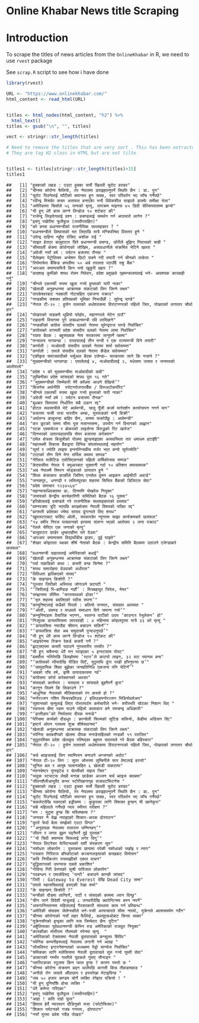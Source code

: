 Online Khabar News title Scraping
================

# Introduction

To scrape the titles of news articles from the `OnlineKhabar` in R, we
need to use `rvest` package

See `scrap.R` script to see how i have done

``` r
library(rvest)

URL <- "https://www.onlinekhabar.com/"
html_content <- read_html(URL)


titles <- html_nodes(html_content, "h2") %>%
  html_text()
titles <- gsub("\n", "", titles)

vect <- stringr::str_length(titles)

# Need to remove the titles that are very sort . This has been extracted because
# They are tag H2 class in HTML but are not tilte


titles1 <- titles[stringr::str_length(titles)>15]
titles1
```

    ##   [1] "हुक्काको लहड : एउटा हुक्का सयौं खिल्ली चुरोट बराबर"                                  
    ##   [2] "चीनमा कोरोना फैलियो, तर नेपालमा डराइहाल्नुपर्ने स्थिति छैन : डा. पुन"                  
    ##   [3] "चुरोट पिउनेलाई घाँटीको क्यान्सर हुन सक्छ, स्वर परिवर्तन भए जाँच गर्नैपर्छ"                 
    ##   [4] "रवीन्द्र मिश्रकाे कदम असफल बनाएकाे भन्दै विवेकशील साझाले डाक्याे समीक्षा भेला"             
    ##   [5] "अमेरिकामा चिसोले ५६ जनाको मृत्यु, तापक्रम माइनस ४५ डिग्री सेल्सियससम्म झर्‍यो"            
    ##   [6] "यी हुन् धेरै काम लाग्ने विन्डोज १० शर्टकट की"                                         
    ##   [7] "राजेन्द्र लिङ्देनलाई प्रश्न : प्रचण्डलाई समर्थन गर्न अप्ठ्यारो लागेन ?"                     
    ##   [8] "इचंगु पखेरीमा फूलैफूल (तस्वीरसहित)"                                                  
    ##   [9] "को बन्ला प्रधानमन्त्रीको राजनीतिक सल्लाहकार ? "                                    
    ##  [10] "प्रधानमन्त्रीले विश्वासको मत लिएपछि मात्रै मन्त्रिपरिषद विस्तार हुने "                    
    ##  [11] "उपेन्द्र दाहिना नहुँदा रोकिए अशोक राई "                                            
    ##  [12] "साइत हेराएर बालुवाटार छिरे प्रधानमन्त्री प्रचण्ड, छोरीले बुझिन् निवासको चाबी "           
    ##  [13] "सीमावर्ती क्षेत्रमा कोरोनाको जोखिम, असावधानीले संक्रमित भेटिने खतरा "                  
    ##  [14] "अंग्रेजी नयाँ वर्ष : पर्यटन बजारमा रौनक "                                           
    ##  [15] "दैलेखमा पेट्रोलियम अन्वेषण छिटो सक्ने गरी तयारी गर्न चीनको ताकेता "                     
    ##  [16] "रिपोमार्फत बैंकिङ प्रणलीमा ५० अर्ब तरलता पठाउँदै राष्ट्र बैंक"                           
    ##  [17] "आरआर क्याम्पसभित्रै किन भयो खुकुरी प्रहार ?"                                         
    ##  [18] "बादशाह कुर्मीको शपथ रोक्न निवेदन, प्रदेश प्रमुखले गृहमन्त्रालयलाई भने- आवश्यक कारबाही गर्नु"  
    ##  [19] "चीनले एकतर्फी रुपमा खुला गर्‍यो हुम्लाको यारी नाका"                                   
    ##  [20] "खेलाडी अनुबन्धनमा आक्रामक संकटाको लिग जित्ने लक्ष्य"                                   
    ##  [21] "तारकेश्वरबाट नक्कली नोटसहित एकजना पक्राउ"                                         
    ##  [22] "गण्डकीमा सशक्त प्रतिपक्षको भूमिका निभाउँछौं : सुरेन्द्र पाण्डे"                            
    ##  [23] "नेपाल टी-२० : हुसेन तलतको अर्धशतकमा विराटनगरको पहिलो जित, पोखराको लगातार चौथो हार"
    ##  [24] "पोखराको सडकमै थुप्रियो फोहोर, महानगरले भेटेन ठाउँ"                                   
    ##  [25] "राहदानी विभागमा पुगे उपप्रधानमन्त्री रवि लामिछाने"                                  
    ##  [26] "गण्डकीको कांग्रेस संसदीय दलको नेतामा सुरेन्द्रराज पाण्डे निर्वाचित"                        
    ##  [27] "कांग्रेसको वागमती प्रदेश संसदीय दलको नेतामा लामा निर्वाचित"                           
    ##  [28] "राप्रपा बैठक : बहुसंख्यक नेता सरकारमा जानुपर्ने पक्षमा"                                 
    ##  [29] "मन्त्रालय भागबन्डा : रास्वपालाई तीन मन्त्री र एक राज्यमन्त्री दिने तयारी"               
    ##  [30] "कर्णाली : माओवादी संसदीय दलको नेतामा शर्मा सर्वसम्मत"                               
    ##  [31] "कर्णाली : एमाले संसदीय दलको नेतामा कँडेल सर्वसम्मत"                                   
    ##  [32] "एकीकृत समाजवादीको भर्चुअल बैठक एजेन्डा– सरकारमा जाने कि नजाने ?"                      
    ##  [33] "मुख्यमन्त्रीको भागवण्डा : एमालेलाई ४, माओवादीलाई २, मधेसमा जसपा र जनमतको आलोपालो"    
    ##  [34] "प्रदेश १ को मुख्यमन्त्रीमा माओवादीको दाबी"                                          
    ##  [35] "लुम्बिनीका प्रदेश सांसदको शपथ पुस १६ गते"                                            
    ##  [36] "‘मुख्यमन्त्रीको जिम्मेवारी मेरै काँधमा आउने देखियो’"                                     
    ##  [37] "बिजनेस अर्थनीति  पर्यटनरोजगारबैँक / वित्तअटोकर्पोरेट"                                 
    ##  [38] "चीनले एकतर्फी रुपमा खुला गर्‍यो हुम्लाको यारी नाका"                                   
    ##  [39] "अंग्रेजी नयाँ वर्ष : पर्यटन बजारमा रौनक"                                            
    ##  [40] "बुधबार सिमरामा निर्धारित सबै उडान रद्द"                                           
    ##  [41] "होटल व्यवसायीले भेटे अर्थमन्त्री, चालु पूँजी कर्जा मार्गदर्शन कार्यान्वयन नगर्न माग"          
    ##  [42] "बजारमा फर्सी जत्रा भारतीय अम्बा, मुस्ताङको भन्दै बिक्री"                              
    ##  [43] "अर्थतन्त्र काबुभन्दा बाहिर छैन, लयमा फर्काउँछु : अर्थमन्त्री"                             
    ##  [44] "कर छुटको समय सीमा पुस मसान्तसम्म, उपयोग गर्न विभागको आह्वान"                        
    ##  [45] "स्टक एक्सचेञ्ज र ब्रोकरको लाइसेन्स विरुद्धको रिट खारेज"                                 
    ##  [46] "दिनभरको उतारचढावपछि सेयर बजारमा करेक्सन"                                         
    ##  [47] "ठमेल क्षेत्रका बिजुलीको पोलमा झुन्ड्याइएका अव्यवस्थित तार धमाधम हटाइँदै"                  
    ##  [48] "महालक्ष्मी विकास बैंकद्वारा विभिन्न संघसंस्थालाई सहयोग"                                
    ##  [49] "सूर्या र ज्योति लाइफ इन्स्योरेन्सबीच मर्जर भएर बन्यो सूर्यज्योति"                         
    ##  [50] "टाटाको तीन दिने मेगा सर्भिस क्याम्प सम्पन्न"                                         
    ##  [51] "नेप्लिज मार्केटिङ एसोसिएसनको पहिलो वार्षिकोत्सव सम्पन्न"                              
    ##  [52] "केएफसीमा नेपाल पे क्यूआरबाट भुक्तानी गर्दा १० प्रतिशत क्यासब्याक"                        
    ##  [53] "अब नेपालमै स्मिरन भोड्काको उत्पादन हुने "                                            
    ##  [54] "शिला कंसाकार कार्कीले जितिन् एनसेल वुमन आइकन आईसीटी अवार्ड"                          
    ##  [55] "जनकपुर, धनगढी र ललितपुरका शहरमा सिभिल बैंकको डिजिटल सेवा"                          
    ##  [56] "प्रदेश समाचार १२३४५६७"                                                          
    ##  [57] "महान्यायाधिवक्तामा डा. दिनमणि पोखरेल नियुक्त"                                      
    ##  [58] "जसपाको केन्द्रीय कार्यकारिणी समितिको बैठक १६ पुसमा"                                 
    ##  [59] "हरिबोललाई प्रचण्डले गरे राजनीतिक सल्लाहकारको प्रस्ताव"                               
    ##  [60] "प्रश्नपत्रमा त्रुटि भएपछि बराहक्षेत्रमा नेपाली विषयको परीक्षा रद्द"                      
    ##  [61] "बागमती प्रदेशका ज्येष्ठ सांसद ढुंगानाले लिए शपथ"                                       
    ##  [62] "खुमलटारबाट फर्किए ओली, सरकारकाे न्यूनतम साझा कार्यक्रमबारे छलफल"                      
    ##  [63] "१४ वर्षीय निरज पासवानको हत्यामा संलग्न भएको आरोपमा २ जना पक्राउ"                   
    ##  [64] "रेलले चेपिएर एक जनाको मृत्यु"                                                       
    ##  [65] "बालुवाटार छाडेर धुम्बाराहीमा सरे देउवा"                                             
    ##  [66] "आरआर क्याम्पसमा विद्यार्थीबीच झडप, दुई घाइते"                                       
    ##  [67] "शेखर कोइराला पक्षका शीर्ष नेताको बैठक : केन्द्रीय समिति बैठकमा उठाउने एजेन्डाबारे छलफल"    
    ##  [68] "प्रधानमन्त्री दाहाललाई अमेरिकाको बधाई"                                            
    ##  [69] "खेलाडी अनुबन्धनमा आक्रामक संकटाको लिग जित्ने लक्ष्य"                                   
    ##  [70] "पर्दा पछाडिको कथा : कसरी बन्छ सिनेमा ?"                                          
    ##  [71] "शपथ समारोहमा देउवाको अधीरता"                                                   
    ##  [72] "विविधता झल्किएको संसद"                                                          
    ##  [73] "के चाहन्छन् किशोरी ?"                                                            
    ##  [74] "गुल्जार जिरीको अस्तित्व जोगाउने छटपटी "                                            
    ##  [75] "‘जिरीलाई रि–ब्राण्डिङ गर्छौं’ : मित्रबहादुर जिरेल, मेयर"                              
    ##  [76] "सम्झनामा सीमित ‘सगरमाथाको ढोका’"                                               
    ##  [77] "‘मृत शहरमा बदलिएको स्वीस सपना’"                                                 
    ##  [78] "कम्युनिष्टलाई सधैंको पिरलो : बलियो जनमत, संसदमा अल्पमत "                             
    ##  [79] "‘ओली, प्रचण्ड र माधवले समाधान दिने जमाना गयो’"                                    
    ##  [80] "कम्युनिष्टहरू वैचारिक भएनन्, स्वतन्त्र पार्टीको उदय ‘काउन्टर रेभुलेसन’ हो"                  
    ##  [81] "निःशुल्क डायलसिसमा लापरवाही : ४ महिनामा कोहलपुरमा मात्रै ३३ को मृत्यु "               
    ##  [82] "‘डायलसिस नपाउँदा श्रीमान् बचाउन सकिनँ’"                                           
    ##  [83] "‘डायलसिस सेवा अब समुदायमै पुर्‍याउनुपर्छ’"                                            
    ##  [84] "यी हुन् धेरै काम लाग्ने विन्डोज १० शर्टकट की"                                         
    ##  [85] "आइफोनमा स्क्रिन रेकर्ड कसरी गर्ने ?"                                                
    ##  [86] "ह्वाट्सएपमा कसरी पठाउने गुणस्तरीय तस्वीर ?"                                         
    ##  [87] "यी हुन् सबैभन्दा धेरै मन पराइएका ५ इन्स्टाग्राम पोस्ट"                                  
    ##  [88] "बक्यौता नतिरेपछि डिसहोममा ‘स्टार’ले काट्यो लाइन, ३२ वटा च्यानल बन्द"                 
    ##  [89] "‘कांग्रेसको रवैयादेखि पीडित थिएँ, मुटुमाथि ढुंगा राखी हाँस्नुपर्‍या छ’"                      
    ##  [90] "‘सामुदायिक शिक्षा बुझेका जनप्रतिनिधि एकजना पनि भेटिनँ’"                              
    ##  [91] "अबको पाँच वर्ष, कृषि उत्पादकत्वमा गर्व"                                             
    ##  [92] "कांग्रेसमा कोर्स करेक्सनको अवसर"                                                    
    ##  [93] "संसदको कार्यभार : मतदाता र सांसदले बुझ्नैपर्ने कुरा"                                    
    ##  [94] "कानुन सिक्ने कि सिकाउने ?"                                                        
    ##  [95] "आधुनिक नेपालको मौलिकताको रंग कस्तो हो ?"                                          
    ##  [96] "मनोरञ्जन गशिप फिचरबलिउड / हलिउडमनोरञ्जन भिडियोब्लोअप"                            
    ##  [97] "सुशान्तको मृत्युलाई लिएर पोस्टमार्टम कर्मचारीले भने- शरीरभरि चोटका निशान थिए "          
    ##  [98] "स्वास्थ्य बीमा रकम पाउने पहिलो कलाकार बने रामचन्द्र अधिकारी"                         
    ##  [99] "‘हात्तीछाप’को निर्मातामा दीपक मनाङे"                                             
    ## [100] "पेरिसमा कार्मको दौडधुप : फ्रान्सेली फिल्मको सुटिङ सकियो, केहीमा अडिसन दिए"             
    ## [101] "इष्टर्न ओपन गल्फमा शुक्र शीर्षस्थानमा"                                               
    ## [102] "खेलाडी अनुबन्धनमा आक्रामक संकटाको लिग जित्ने लक्ष्य"                                   
    ## [103] "स्पेनिस क्लबसँगको खेलमा दीपक मनाङेसहितको गण्डकी ११ पराजित"                           
    ## [104] "सुदूरपश्चिम प्रदेश खेलकुद परिषद्का बहुमत सदस्यले गरे बैठक बहिस्कार"                         
    ## [105] "नेपाल टी-२० : हुसेन तलतको अर्धशतकमा विराटनगरको पहिलो जित, पोखराको लगातार चौथो हार"
    ## [106] "चर्च ब्वाइजलाई लिग च्याम्पियन बनाउने अन्जनको अठोट"                                  
    ## [107] "नेपाल टी-२० लिग : सुपर ओभरमा लुम्बिनीले फार वेष्टलाई हरायो"                          
    ## [108] "सुनिल बल र आयुष घलानसहित ६ खेलाडी संकटामा"                                        
    ## [109] "म्यानचेष्टर युनाइटेड र चेल्सीको सहज जित"                                             
    ## [110] "भावुक स्ट्याटस लेख्दै मनाङ छाडेका अञ्जन चर्च ब्वाइज क्लबमा"                              
    ## [111] "जीवनशैलीआयुर्वेद कभर स्टोरीखानागृह सजावटफिटनेस "                                     
    ## [112] "हुक्काको लहड : एउटा हुक्का सयौं खिल्ली चुरोट बराबर"                                  
    ## [113] "चीनमा कोरोना फैलियो, तर नेपालमा डराइहाल्नुपर्ने स्थिति छैन : डा. पुन"                  
    ## [114] "चुरोट पिउनेलाई घाँटीको क्यान्सर हुन सक्छ, स्वर परिवर्तन भए जाँच गर्नैपर्छ"                 
    ## [115] "चकलेटदेखि पकाएको हड्डीसम्म : कुकुरका लागि विषाक्त हुन्छन् यी खानेकुरा"                    
    ## [116] "सबै महिलाले गर्नैपर्छ प्याप स्मीयर परीक्षण ?"                                         
    ## [117] "मन : मुटुमा हुन्छ कि मस्तिष्कमा ?"                                                  
    ## [118] "जनावर नै देख्न नपाइएको शिकार-आरक्ष ढोरपाटन"                                       
    ## [119] "कुर्ता फेर्दा बेला सम्झेको एउटा विगत"                                                
    ## [120] "‘अनुवादक नेपालमा रातारात जन्मिन्छन्’"                                              
    ## [121] "जीवन र जगत बुझ्न पढ्नैपर्ने दुई पुस्तक"                                                
    ## [122] "‘यो चिठी क्याम्पस चिफलाई लगेर दिनू’"                                              
    ## [123] "नेपाल लिटरेचर फेस्टिभलको दशौं संस्करण सुरु"                                            
    ## [124] "यशोधरा लोकार्पण : पुस्तकमा छायामा परेकी यशोधाको पर्खाइ र त्याग"                     
    ## [125] "पत्रकार गिरिराज बाँस्कोटाको कञ्चनजङ्घाको काखबाट विमोचन"                            
    ## [126] "कवि निर्भीकजंग रायमाझीको एकल वाचन"                                              
    ## [127] "बुद्धिसागरको उपन्यास एक्लो प्रकाशित"                                               
    ## [128] "गोविन्द गिरी प्रेरणाको सुश्री पारिजात लोकार्पण"                                     
    ## [129] "गठबन्धन र एमालेविरुद्द ‘घन्टी’ बजाउने कान्छी सांसद"                                   
    ## [130] "जिरी : Gateway to Everest देखि Dead City सम्म"                                  
    ## [131] "एमाले महासचिवलाई हराएकी रेखा शर्मा"                                              
    ## [132] "के चाहन्छन् किशोरी ?"                                                            
    ## [133] "मन्त्रीको दौडमा लाग्दिनँ, पार्टी र संसदको काममा ध्यान दिन्छु"                          
    ## [134] "चीन जाने विदेशी यात्रुलाई ८ जनवरीदेखि क्वारेन्टिनमा बस्न नपर्ने"                         
    ## [135] "अफगानिस्तानमा महिलालाई गैरसरकारी संस्थामा काम गर्न प्रतिबन्ध"                        
    ## [136] "अमेरिकी संसदमा जेलेन्स्कीले भने-रुसी अत्याचारले सीमा नाघ्यो, युक्रेनले आत्मसमर्पण गर्दैन"         
    ## [137] "चीनमा कोरोनाको नयाँ लहर फैलिंदो, डब्ल्यूएचओबाट चिन्ता व्यक्त"                          
    ## [138] "युक्रेनसँगको द्वन्द्वका लागि रुस जिम्मेवार छैनः पुटिन"                                    
    ## [139] "अष्ट्रेलियाका पूर्वप्रधानमन्त्री केभिन रुड अमेरिकाको राजदूत नियुक्त"                        
    ## [140] "कास्कीका मोतीराम गौतमको स्पेनमा मृत्यु  "                                           
    ## [141] "अमेरिकाको टेक्ससमा नेपाली दूतावासको कन्सुलर शिविर"                                   
    ## [142] "स्पेनिस कम्पनीहरूलाई नेपालमा लगानी गर्न आग्रह "                                      
    ## [143] "सोसलिस्ट इन्टरनेशनलको अध्‍यक्षमा पेड्रो सान्चेज निर्वाचित"                               
    ## [144] "श्रमिकका लागि मलेसियामा नेपाली दूतावासले सुरु गर्‍यो घुम्ती सेवा"                         
    ## [145] "डाक्टरको गम्भीर गल्तीले युवकले गुमाए यौनाङ्ग "                                        
    ## [146] "प्लास्टिकका स्टुलमा किन प्वाल हुन्छ ? कारण यस्तो छ "                                  
    ## [147] "चीनमा कोरोना संक्रमण बढ्न थालेपछि कागती किन्न तँछाडमछाड "                           
    ## [148] "अनौठो रोग जसले औंठाछाप र हस्तरेखा मेटाइदिन्छ "                                      
    ## [149] "जब ५० हजार कण्डम चोर्ने व्यक्ति रंगेहात पक्रियो ! "                                   
    ## [150] "यी हुन् दुनियाँकै होचा व्यक्ति "                                                     
    ## [151] "धेरै कमेन्ट गरिएका"                                                               
    ## [152] "इचंगु पखेरीमा फूलैफूल (तस्वीरसहित)"                                                  
    ## [153] "आहा ! कति राम्रो फूल"                                                           
    ## [154] "हिमाल हेर्दै म्याराथन दौडिनुको मजा (फोटोफिचर)"                                     
    ## [155] "शिकार पर्यटनको गजब गन्तव्य, ढोरपाटन"                                             
    ## [156] "नयाँ युगमा प्रवेश गर्दैछ पोखरा"
